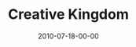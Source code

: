 ---
layout: message
category: message
series: "Kingdom Come"
title: "Creative Kingdom"
date: 2010-07-18-00-00
message_id: 629
program: "http://s3.amazonaws.com/crossroads-media/documents/07_17-18_10Program.pdf"
explicit: false
---